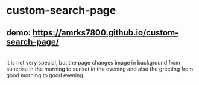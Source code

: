 # custom-search-page
## demo: https://amrks7800.github.io/custom-search-page/

<br>
it is not very special, but the page changes image in background from sunerise in the morning to sunset in the evening
and also the greeting from good morning to good evening.
